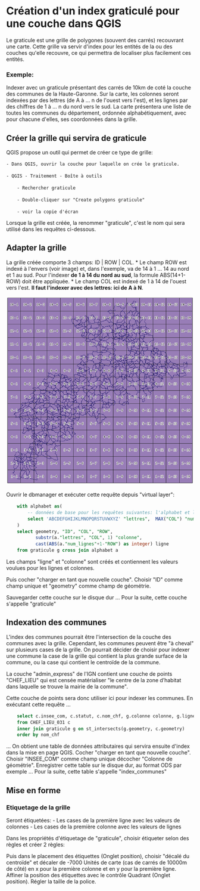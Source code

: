 # Création d'un index graticulé pour une couche dans QGIS
Le graticule est une grille de polygones (souvent des carrés) recouvrant une carte.
Cette grille va servir d'index pour les entités de la ou des couches qu'elle recouvre, ce qui permettra de localiser plus facilement ces entités.

### Exemple:
Indexer avec un graticule présentant des carrés de 10km de coté la couche des communes de la Haute-Garonne.
Sur la carte, les colonnes seront indexées par des lettres (de A à ... n de l'ouest vers l'est), et les lignes par des chiffres de 1 à ... n du nord vers le sud.
La carte présentera une liste de toutes les communes du département, ordonnée alphabétiquement, avec pour chacune d'elles, ses coordonnées dans la grille.

## Créer la grille qui servira de graticule
QGIS propose un outil qui permet de créer ce type de grille:

    - Dans QGIS, ouvrir la couche pour laquelle on crée le graticule.
    
    - QGIS - Traitement - Boîte à outils
    
        - Rechercher graticule
        
        - Double-cliquer sur "Create polygons graticule"
        
        - voir la copie d'écran
        
        
Lorsque la grille est créée, la renommer "graticule", c'est le nom qui sera utilisé dans les requêtes ci-dessous.
        
## Adapter la grille 
La grille créée comporte 3 champs: ID | ROW | COL.
    * Le champ ROW est indexé à l'envers (voir image) et, dans l'exemple, va de 14 à 1 ... 14 au nord et 1 au sud. 
    Pour l'indexer **de 1 à 14 du nord au sud**, la formule ABS(14+1-ROW) doit être appliquée.
    * Le champ COL est indexé de 1 à 14 de l'ouest vers l'est. **Il faut l'indexer avec des lettres: ici de A à N**.
    
![Grille créée par l'outil "Create polygons graticule"](images/grille_creee.PNG)
    
    
Ouvrir le dbmanager et exécuter cette requête depuis "virtual layer":
```sql
    with alphabet as(
        -- données de base pour les requêtes suivantes: l'alphabet et l'index max des lignes
        select 'ABCDEFGHIJKLMNOPQRSTUVWXYZ' "lettres",  MAX("COL") "num_lignes" FROM graticule
    )
    select geometry, "ID", "COL", "ROW",  
           substr(a."lettres", "COL", 1) "colonne", 
           cast(ABS(a."num_lignes"+1-"ROW") as integer) ligne
    from graticule g cross join alphabet a
```
Les champs "ligne" et "colonne" sont créés et contiennent les valeurs voulues pour les lignes et colonnes.

Puis cocher "charger en tant que nouvelle couche".
Choisir "ID" comme champ unique et "geometry" comme champ de géométrie.

Sauvegarder cette couche sur le disque dur ... Pour la suite, cette couche s'appelle "graticule"

## Indexation des communes
L'index des communes pourrait être l'intersection de la couche des communes avec la grille.
Cependant, les communes peuvent être "à cheval" sur plusieurs cases de la grille.
On pourrait décider de choisir pour indexer une commune la case de la grille qui contient la plus grande surface de la commune, ou la case qui contient le centroïde de la commune.

La couche "admin_express" de l'IGN contient une couche de points "CHEF_LIEU" qui est censée matérialiser "le centre de la zone d’habitat dans laquelle se trouve la mairie de la commune".

Cette couche de points sera donc utiliser ici pour indexer les communes. 
En exécutant cette requête ...
```sql
    select c.insee_com, c.statut, c.nom_chf, g.colonne colonne, g.ligne ligne
    from CHEF_LIEU_031 c
    inner join graticule g on st_intersects(g.geometry, c.geometry)
    order by nom_chf
```
... On obtient une table de données attributaires qui servira ensuite d'index dans la mise en page QGIS.
Cocher "charger en tant que nouvelle couche".
Choisir "INSEE_COM" comme champ unique décocher "Colonne de géométrie".
Enregistrer cette table sur le disque dur, au format ODS par exemple ... Pour la suite, cette table s'appelle "index_communes"

## Mise en forme
### Etiquetage de la grille
Seront étiquetées:
    - Les cases de la première ligne avec les valeurs de colonnes
    - Les cases de la première colonne avec les valeurs de lignes


Dans les propriétés d'étiquetage de "graticule", choisir étiqueter selon des règles et créer 2 règles:


Puis dans le placement des étiquettes (Onglet position), choisir "décalé du centroïde" et 
décaler de -7000 Unités de carte (cas de carrés de 10000m de côté) en x pour la première colonne et en y pour la première ligne.
Affiner la position des étiquettes avec le contrôle Quadrant (Onglet position).
Régler la taille de la police.























